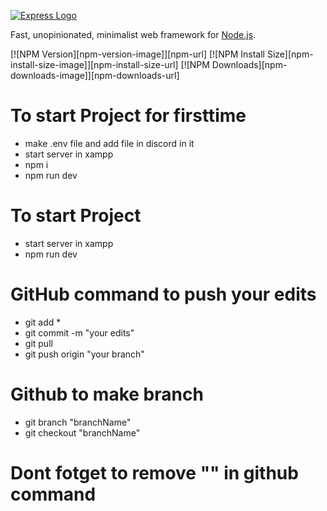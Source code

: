 [![Express Logo](https://i.cloudup.com/zfY6lL7eFa-3000x3000.png)](http://expressjs.com/)

  Fast, unopinionated, minimalist web framework for [Node.js](http://nodejs.org).

  [![NPM Version][npm-version-image]][npm-url]
  [![NPM Install Size][npm-install-size-image]][npm-install-size-url]
  [![NPM Downloads][npm-downloads-image]][npm-downloads-url]



# To start Project for firsttime
* make .env file and add file in discord in it
* start server in xampp
* npm i
* npm run dev

# To start Project 
* start server in xampp
* npm run dev

# GitHub command to push your edits
* git add *
* git commit -m "your edits"
* git pull
* git push origin "your branch"
    

# Github to make branch
* git branch "branchName"
* git checkout "branchName"

# Dont fotget to remove "" in github command
